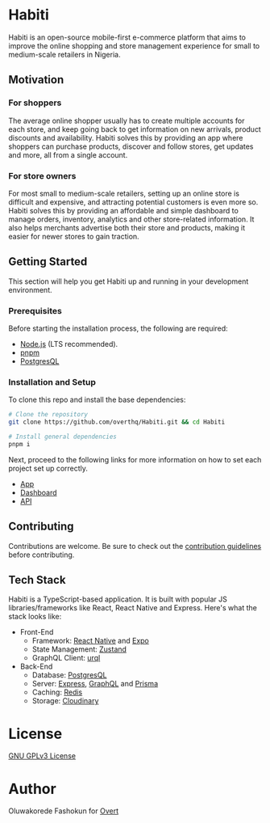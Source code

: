 # Habiti

Habiti is an open-source mobile-first e-commerce platform that aims to improve the online shopping and store management experience for small to medium-scale retailers in Nigeria.

## Motivation

### For shoppers

The average online shopper usually has to create multiple accounts for each store, and keep going back to get information on new arrivals, product discounts and availability. Habiti solves this by providing an app where shoppers can purchase products, discover and follow stores, get updates and more, all from a single account.

### For store owners

For most small to medium-scale retailers, setting up an online store is difficult and expensive, and attracting potential customers is even more so. Habiti solves this by providing an affordable and simple dashboard to manage orders, inventory, analytics and other store-related information. It also helps merchants advertise both their store and products, making it easier for newer stores to gain traction.

## Getting Started

This section will help you get Habiti up and running in your development environment.

### Prerequisites

Before starting the installation process, the following are required:

- [Node.js](https://nodejs.org) (LTS recommended).
- [pnpm](https://pnpm.io)
- [PostgresQL](https://postgresql.com)

### Installation and Setup

To clone this repo and install the base dependencies:

```sh
# Clone the repository
git clone https://github.com/overthq/Habiti.git && cd Habiti

# Install general dependencies
pnpm i
```

Next, proceed to the following links for more information on how to set each project set up correctly.

- [App](app/README.md#installation-and-setup)
- [Dashboard](dashboard/README.md#installation-and-setup)
- [API](api/README.md#installation-and-setup)

## Contributing

Contributions are welcome. Be sure to check out the [contribution guidelines](.github/CONTRIBUTING.md) before contributing.

## Tech Stack

Habiti is a TypeScript-based application. It is built with popular JS libraries/frameworks like React, React Native and Express. Here's what the stack looks like:

- Front-End
  - Framework: [React Native](https://reactnative.dev) and [Expo](https://expo.io)
  - State Management: [Zustand](https://github.com/pmndrs/zustand)
  - GraphQL Client: [urql](https://github.com/urql-graphql/urql)
- Back-End
  - Database: [PostgresQL](https://postgresql.com)
  - Server: [Express](https://expressjs.com), [GraphQL](https://graphql.org) and [Prisma](https://prisma.io)
  - Caching: [Redis](https://redis.io)
  - Storage: [Cloudinary](https://cloudinary.com)

# License

[GNU GPLv3 License](LICENSE)

# Author

Oluwakorede Fashokun for [Overt](https://overt.dev)
